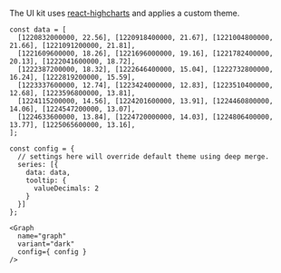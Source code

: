 The UI kit uses [react-highcharts](https://github.com/kirjs/react-highcharts) and applies a custom theme.

    const data = [
      [1220832000000, 22.56], [1220918400000, 21.67], [1221004800000, 21.66], [1221091200000, 21.81],
      [1221609600000, 18.26], [1221696000000, 19.16], [1221782400000, 20.13], [1222041600000, 18.72],
      [1222387200000, 18.32], [1222646400000, 15.04], [1222732800000, 16.24], [1222819200000, 15.59],
      [1223337600000, 12.74], [1223424000000, 12.83], [1223510400000, 12.68], [1223596800000, 13.81],
      [1224115200000, 14.56], [1224201600000, 13.91], [1224460800000, 14.06], [1224547200000, 13.07],
      [1224633600000, 13.84], [1224720000000, 14.03], [1224806400000, 13.77], [1225065600000, 13.16],
    ];

    const config = {
      // settings here will override default theme using deep merge.
      series: [{
        data: data,
        tooltip: {
          valueDecimals: 2
        }
      }]
    };

    <Graph
      name="graph"
      variant="dark"
      config={ config }
    />

